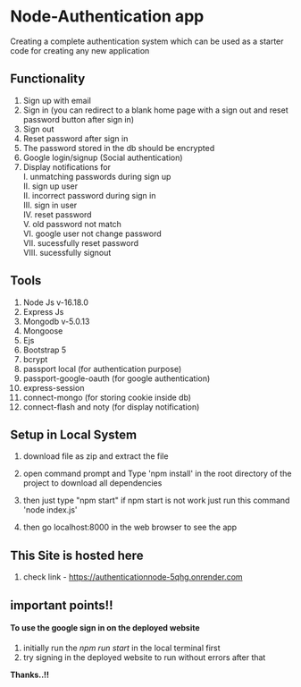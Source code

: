 # Node-Authentication app

Creating a complete authentication system which can be used as a starter code for creating any new application

## Functionality

1. Sign up with email
2. Sign in (you can redirect to a blank home page with a sign out and reset password button after sign in)
3. Sign out
4. Reset password after sign in
5. The password stored in the db should be encrypted
6. Google login/signup (Social authentication)
7. Display notifications for <br>
   I. unmatching passwords during sign up <br>
   II. sign up user<br>
   II. incorrect password during sign in<br>
   III. sign in user<br>
   IV. reset password <br>
   V. old password not match <br>
   VI. google user not change password<br>
   VII. sucessfully reset password<br>
   VIII. sucessfully signout<br>

## Tools

1. Node Js v-16.18.0
2. Express Js
3. Mongodb v-5.0.13
4. Mongoose
5. Ejs
6. Bootstrap 5
7. bcrypt
8. passport local (for authentication purpose)
9. passport-google-oauth (for google authentication)
10. express-session
11. connect-mongo (for storing cookie inside db)
12. connect-flash and noty (for display notification)

## Setup in Local System

1. download file as zip and extract the file
2. open command prompt and Type 'npm install' in the root directory of the project to download all dependencies

3. then just type "npm start" if npm start is not work just run this command 'node index.js'

4. then go localhost:8000 in the web browser to see the app

## This Site is hosted here

1. check link - https://authenticationnode-5qhg.onrender.com

## important points!!

#### To use the google sign in on the deployed website

1. initially run the _npm run start_ in the local terminal first
2. try signing in the deployed website to run without errors after that

**Thanks..!!**
